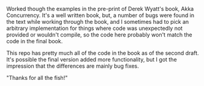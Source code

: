 Worked though the examples in the pre-print of Derek Wyatt's book, Akka Concurrency. It's a well written book, but, a number of bugs were found in the text while working through the book, and I sometimes had to pick an arbitrary implementation for things where code was unexpectedly not provided or wouldn't compile, so the code here probably won't match the code in the final book.

This repo has pretty much all of the code in the book as of the second draft. It's possible the final version added more functionality, but I got the impression that the differences are mainly bug fixes.

"Thanks for all the fish!"